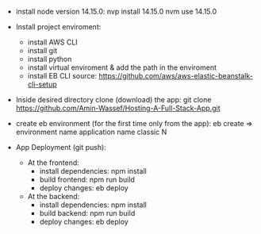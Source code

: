 - install node version 14.15.0:
    nvp install 14.15.0
    nvm use 14.15.0

- Install project enviroment:
    - install AWS CLI
    - install git
    - install python
    - install virtual enviroment & add the path in the enviroment
    - install EB CLI
        source: https://github.com/aws/aws-elastic-beanstalk-cli-setup

- Inside desired directory clone (download) the app:
    git clone https://github.com/Amin-Wassef/Hosting-A-Full-Stack-App.git

- create eb environment (for the first time only from the app):
    eb create =>    environment name
                    application name
                    classic
                    N

- App Deployment (git push):
    - At the frontend:
        - install dependencies:
            npm install
        - build frontend:
            npm run build
        - deploy changes:
            eb deploy
    - At the backend:
        - install dependencies:
            npm install
        - build backend:
            npm run build
        - deploy changes:
            eb deploy